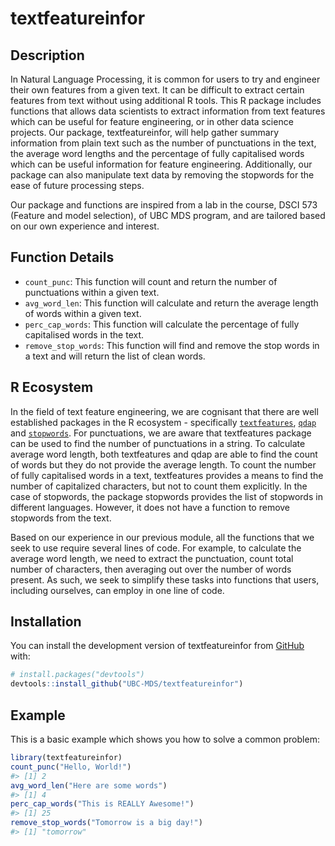 
<!-- README.md is generated from README.Rmd. Please edit that file -->

# textfeatureinfor

## **Description**

In Natural Language Processing, it is common for users to try and
engineer their own features from a given text. It can be difficult to
extract certain features from text without using additional R tools.
This R package includes functions that allows data scientists to extract
information from text features which can be useful for feature
engineering, or in other data science projects. Our package,
textfeatureinfor, will help gather summary information from plain text
such as the number of punctuations in the text, the average word lengths
and the percentage of fully capitalised words which can be useful
information for feature engineering. Additionally, our package can also
manipulate text data by removing the stopwords for the ease of future
processing steps.

Our package and functions are inspired from a lab in the course, DSCI
573 (Feature and model selection), of UBC MDS program, and are tailored
based on our own experience and interest.

## **Function Details**

-   `count_punc`: This function will count and return the number of
    punctuations within a given text.
-   `avg_word_len`: This function will calculate and return the average
    length of words within a given text.
-   `perc_cap_words`: This function will calculate the percentage of
    fully capitalised words in the text.
-   `remove_stop_words`: This function will find and remove the stop
    words in a text and will return the list of clean words.

## **R Ecosystem**

In the field of text feature engineering, we are cognisant that there
are well established packages in the R ecosystem - specifically
[`textfeatures`](https://github.com/mkearney/textfeatures),
[`qdap`](http://trinker.github.io/qdap/) and
[`stopwords`](https://github.com/quanteda/stopwords). For punctuations,
we are aware that textfeatures package can be used to find the number of
punctuations in a string. To calculate average word length, both
textfeatures and qdap are able to find the count of words but they do
not provide the average length. To count the number of fully capitalised
words in a text, textfeatures provides a means to find the number of
capitalized characters, but not to count them explicitly. In the case of
stopwords, the package stopwords provides the list of stopwords in
different languages. However, it does not have a function to remove
stopwords from the text.

Based on our experience in our previous module, all the functions that
we seek to use require several lines of code. For example, to calculate
the average word length, we need to extract the punctuation, count total
number of characters, then averaging out over the number of words
present. As such, we seek to simplify these tasks into functions that
users, including ourselves, can employ in one line of code.

<!-- badges: start -->
<!-- badges: end -->

## Installation

You can install the development version of textfeatureinfor from
[GitHub](https://github.com/) with:

``` r
# install.packages("devtools")
devtools::install_github("UBC-MDS/textfeatureinfor")
```

## Example

This is a basic example which shows you how to solve a common problem:

``` r
library(textfeatureinfor)
count_punc("Hello, World!")
#> [1] 2
avg_word_len("Here are some words")
#> [1] 4
perc_cap_words("This is REALLY Awesome!")
#> [1] 25
remove_stop_words("Tomorrow is a big day!")
#> [1] "tomorrow"
```
